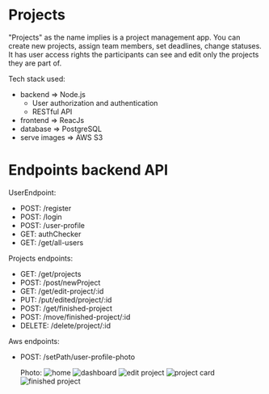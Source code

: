 # Projects

"Projects" as the name implies is a project management app.
You can create new projects, assign team members, set deadlines, change statuses.
It has user access rights the participants can see and edit only the projects they are part of.

Tech stack used:
 - backend => Node.js 
    - User authorization and authentication
    - RESTful API
 - frontend => ReacJs
 - database => PostgreSQL 
 - serve images => AWS S3

# Endpoints backend API
UserEndpoint:
- POST: /register
- POST: /login
- POST: /user-profile
- GET:  authChecker
- GET:  /get/all-users
    
Projects endpoints:
- GET:  /get/projects
- POST: /post/newProject
- GET: /get/edit-project/:id
- PUT:  /put/edited/project/:id
- POST: /get/finished-project
- POST: /move/finished-project/:id
- DELETE: /delete/project/:id
  
Aws endpoints:
- POST: /setPath/user-profile-photo
  
  Photo:
    ![home](https://user-images.githubusercontent.com/63923347/191604634-5f43c4dc-488d-461c-8bdf-545ce6a7e138.png)
    ![dashboard](https://user-images.githubusercontent.com/63923347/191606380-f3f04784-1c00-446d-8f29-89e0b33475d7.png)
    ![edit project](https://user-images.githubusercontent.com/63923347/191606400-fd182a8c-d46c-4ff4-848b-5cae59a6acbc.png)
    ![project card](https://user-images.githubusercontent.com/63923347/191606424-938d376b-f8d9-4e9b-8624-3affd45bc273.png)
    ![finished project](https://user-images.githubusercontent.com/63923347/191606500-cb2f788f-fd2e-45c4-9c5a-bcaa4d45dd33.png)
